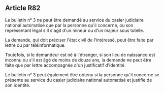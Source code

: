 Article R82
----
Le bulletin n° 3 ne peut être demandé au service du casier judiciaire national
automatisé que par la personne qu'il concerne, ou son représentant légal s'il
s'agit d'un mineur ou d'un majeur sous tutelle.

La demande, qui doit préciser l'état civil de l'intéressé, peut être faite par
lettre ou par téléinformatique.

Toutefois, si le demandeur est né à l'étranger, si son lieu de naissance est
inconnu ou s'il est âgé de moins de douze ans, la demande ne peut être faite que
par lettre accompagnée d'un justificatif d'identité.

Le bulletin n° 3 peut également être obtenu si la personne qu'il concerne se
présente au service du casier judiciaire national automatisé et justifie de son
identité.
